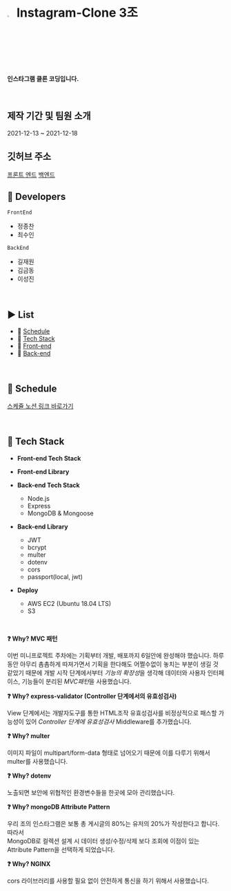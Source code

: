 # <img src="http://www.brandbrief.co.kr/news/photo/202002/2973_5331_5938.png" width="3%" height="3%"/> Instagram-Clone 3조

**인스타그램 클론 코딩입니다.**

<br>

## 제작 기간 및 팀원 소개
2021-12-13 ~ 2021-12-18

## 깃허브 주소

[프론트 엔드]()
[백엔드](https://github.com/kiljw316/instagram_clone_BackEnd/tree/main)

## 🥇 Developers

`FrontEnd`
* 정종찬
* 최수인

`BackEnd`
* 길재원
* 김금동
* 이성진

<br>

## ▶️ List

- 📆 [Schedule](#-Schedule)
- 🚀 [Tech Stack](#-Tech-Stack)
- 💬 [Front-end](#-Front-end)
- 💬 [Back-end](#-Back-end)

<br>

## 📆 Schedule
[스케쥴 노션 링크 바로가기](https://www.notion.so/99-3-8694a6aa2799484ca10b52f8ecf9689a)

<br>

## 🚀 Tech Stack

- **Front-end Tech Stack**

- **Front-end Library**
  
- **Back-end Tech Stack**
  - Node.js
  - Express
  - MongoDB & Mongoose

- **Back-end Library**
  - JWT
  - bcrypt
  - multer
  - dotenv
  - cors
  - passport(local, jwt)

- **Deploy**
  - AWS EC2 (Ubuntu 18.04 LTS)
  - S3

<br>

**❓ Why? MVC 패턴**

이번 미니프로젝트 주차에는 기획부터 개발, 배포까지 6일안에 완성해야 했습니다. 하루동안 아무리 촘촘하게 따져가면서 기획을 한다해도 어쩔수없이 놓치는 부분이 생길 것 같았기 때문에 개발 시작 단계에서부터 *기능의 확장성*을 생각해 데이터와 사용자 인터페이스, 기능들이 분리된 *MVC패턴*을 사용했습니다.

**❓ Why? express-validator (Controller 단계에서의 유효성검사)**

View 단계에서는 개발자도구를 통한 HTML조작 유효성검사를 비정상적으로 패스할 가능성이 있어 _Controller 단계에 유효성검사_ Middleware를 추가했습니다.

**❓ Why? multer**

이미지 파일이 multipart/form-data 형태로 넘어오기 때문에 이를 다루기 위해서 multer를 사용했습니다.

**❓ Why? dotenv**

노출되면 보안에 위협적인 환경변수들을 한곳에 모아 관리했습니다.

**❓ Why? mongoDB Attribute Pattern**

우리 조의 인스타그램은 보통 총 게시글의 80%는 유저의 20%가 작성한다고 합니다. 따라서  
MongoDB로 컬렉션 설계 시 데이터 생성/수정/삭제 보다 조회에 이점이 있는 Attribute Pattern을 선택하게 되었습니다.

**❓ Why? NGINX**

cors 라이브러리를 사용할 필요 없이 안전하게 통신을 하기 위해서 사용했습니다.



